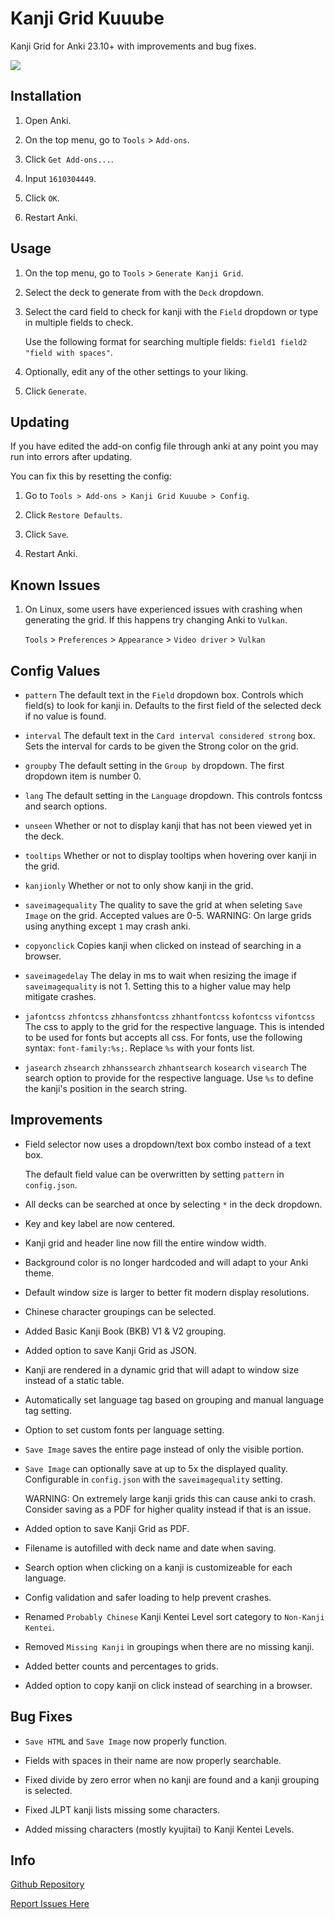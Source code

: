 # Kanji Grid Kuuube

Kanji Grid for Anki 23.10+ with improvements and bug fixes.

![](https://raw.githubusercontent.com/Kuuuube/kanjigrid/master/kanji_grid_banner.png)

## Installation

1. Open Anki.

2. On the top menu, go to `Tools` > `Add-ons`.

3. Click `Get Add-ons...`.

4. Input `1610304449`.

5. Click `OK`.

6. Restart Anki.

## Usage

1. On the top menu, go to `Tools` > `Generate Kanji Grid`.

2. Select the deck to generate from with the `Deck` dropdown.

3. Select the card field to check for kanji with the `Field` dropdown or type in multiple fields to check.

    Use the following format for searching multiple fields: `field1 field2 "field with spaces"`.

4. Optionally, edit any of the other settings to your liking.

5. Click `Generate`.

## Updating

If you have edited the add-on config file through anki at any point you may run into errors after updating.

You can fix this by resetting the config:

1. Go to `Tools > Add-ons > Kanji Grid Kuuube > Config`.

2. Click `Restore Defaults`.

3. Click `Save`.

4. Restart Anki.

## Known Issues

1. On Linux, some users have experienced issues with crashing when generating the grid. If this happens try changing Anki to `Vulkan`. 

    `Tools` > `Preferences` > `Appearance` > `Video driver` > `Vulkan`

## Config Values

- `pattern` The default text in the `Field` dropdown box. Controls which field(s) to look for kanji in. Defaults to the first field of the selected deck if no value is found.

- `interval` The default text in the `Card interval considered strong` box. Sets the interval for cards to be given the Strong color on the grid.

- `groupby` The default setting in the `Group by` dropdown. The first dropdown item is number 0.

- `lang` The default setting in the `Language` dropdown. This controls fontcss and search options.

- `unseen` Whether or not to display kanji that has not been viewed yet in the deck.

- `tooltips` Whether or not to display tooltips when hovering over kanji in the grid.

- `kanjionly` Whether or not to only show kanji in the grid.

- `saveimagequality` The quality to save the grid at when seleting `Save Image` on the grid. Accepted values are 0-5. WARNING: On large grids using anything except `1` may crash anki.

- `copyonclick` Copies kanji when clicked on instead of searching in a browser.

- `saveimagedelay` The delay in ms to wait when resizing the image if `saveimagequality` is not 1. Setting this to a higher value may help mitigate crashes.

- `jafontcss` `zhfontcss` `zhhansfontcss` `zhhantfontcss` `kofontcss` `vifontcss` The css to apply to the grid for the respective language. This is intended to be used for fonts but accepts all css. For fonts, use the following syntax: `font-family:%s;`. Replace `%s` with your fonts list.

- `jasearch` `zhsearch` `zhhanssearch` `zhhantsearch` `kosearch` `visearch` The search option to provide for the respective language. Use `%s` to define the kanji's position in the search string.

## Improvements

- Field selector now uses a dropdown/text box combo instead of a text box.

    The default field value can be overwritten by setting `pattern` in `config.json`.

- All decks can be searched at once by selecting `*` in the deck dropdown.

- Key and key label are now centered.

- Kanji grid and header line now fill the entire window width.

- Background color is no longer hardcoded and will adapt to your Anki theme.

- Default window size is larger to better fit modern display resolutions.

- Chinese character groupings can be selected.

- Added Basic Kanji Book (BKB) V1 & V2 grouping.

- Added option to save Kanji Grid as JSON.

- Kanji are rendered in a dynamic grid that will adapt to window size instead of a static table.

- Automatically set language tag based on grouping and manual language tag setting.

- Option to set custom fonts per language setting.

- `Save Image` saves the entire page instead of only the visible portion.

- `Save Image` can optionally save at up to 5x the displayed quality. Configurable in `config.json` with the `saveimagequality` setting.

    WARNING: On extremely large kanji grids this can cause anki to crash. Consider saving as a PDF for higher quality instead if that is an issue.

- Added option to save Kanji Grid as PDF.

- Filename is autofilled with deck name and date when saving.

- Search option when clicking on a kanji is customizeable for each language.

- Config validation and safer loading to help prevent crashes.

- Renamed `Probably Chinese` Kanji Kentei Level sort category to `Non-Kanji Kentei`.

- Removed `Missing Kanji` in groupings when there are no missing kanji.

- Added better counts and percentages to grids.

- Added option to copy kanji on click instead of searching in a browser.

## Bug Fixes

- `Save HTML` and `Save Image` now properly function.

- Fields with spaces in their name are now properly searchable.

- Fixed divide by zero error when no kanji are found and a kanji grouping is selected.

- Fixed JLPT kanji lists missing some characters.

- Added missing characters (mostly kyujitai) to Kanji Kentei Levels.

## Info

[Github Repository](https://github.com/Kuuuube/kanjigrid)

[Report Issues Here](https://github.com/Kuuuube/kanjigrid/issues)
